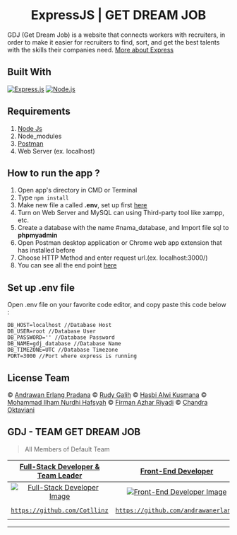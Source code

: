 <h1 align="center">ExpressJS | GET DREAM JOB</h1>

GDJ (Get Dream Job) is a website that connects workers with recruiters, in order to make it easier for recruiters to find, sort, and get the best talents with the skills their companies need. [More about Express](https://en.wikipedia.org/wiki/Express.js)

## Built With

[![Express.js](https://img.shields.io/badge/Express.js-4.x-orange.svg?style=rounded-square)](https://expressjs.com/en/starter/installing.html)
[![Node.js](https://img.shields.io/badge/Node.js-v.12.13-green.svg?style=rounded-square)](https://nodejs.org/)

## Requirements

1. <a href="https://nodejs.org/en/download/">Node Js</a>
2. Node_modules
3. <a href="https://www.getpostman.com/">Postman</a>
4. Web Server (ex. localhost)

## How to run the app ?

1. Open app's directory in CMD or Terminal
2. Type `npm install`
3. Make new file a called **.env**, set up first [here](#set-up-env-file)
4. Turn on Web Server and MySQL can using Third-party tool like xampp, etc.
5. Create a database with the name #nama_database, and Import file sql to **phpmyadmin**
6. Open Postman desktop application or Chrome web app extension that has installed before
7. Choose HTTP Method and enter request url.(ex. localhost:3000/)
8. You can see all the end point [here](https://documenter.getpostman.com/view/12329591/TVzXCFgq)

## Set up .env file

Open .env file on your favorite code editor, and copy paste this code below :

```
DB_HOST=localhost //Database Host
DB_USER=root //Database User
DB_PASSWORD='' //Database Password
DB_NAME=gdj_database //Database Name
DB_TIMEZONE=UTC //Database Timezone
PORT=3000 //Port where express is running
```

## License Team

© [Andrawan Erlang Pradana](https://github.com/andrawanerlang1)
© [Rudy Galih](https://github.com/Cotllinz)
© [Hasbi Alwi Kusmana](https://github.com/hasbiak)
© [Mohammad Ilham Nurdhi Hafsyah](https://github.com/IlhamHafsyah)
© [Firman Azhar Riyadi](https://github.com/FirmanAzharR)
© [Chandra Oktaviani](https://github.com/chnd-ktvn)

## GDJ - TEAM GET DREAM JOB

> All Members of Default Team

|                                                <a href="#" target="_blank">**Full-Stack Developer & Team Leader**</a>                                                |                                                          <a href="#" target="_blank">**Front-End Developer**</a>                                                           |                                                         <a href="#" target="_blank">**Front-End Developer**</a>                                                         |                                                         <a href="#" target="_blank">**Back-End Developer**</a>                                                         |                                                       <a href="#" target="_blank">**Back-End Developer**</a>                                                        |                                                      <a href="#" target="_blank">**Back-End Developer**</a>                                                       |
| :------------------------------------------------------------------------------------------------------------------------------------------------------------------: | :------------------------------------------------------------------------------------------------------------------------------------------------------------------------: | :---------------------------------------------------------------------------------------------------------------------------------------------------------------------: | :--------------------------------------------------------------------------------------------------------------------------------------------------------------------: | :-----------------------------------------------------------------------------------------------------------------------------------------------------------------: | :---------------------------------------------------------------------------------------------------------------------------------------------------------------: |
| [![Full-Stack Developer Image](https://avatars0.githubusercontent.com/u/63383858?s=400&u=9aee5c57b712b3e5e4828e6aee4fef6aa0861fc7&v=4)](https://github.com/Cotllinz) | [![Front-End Developer Image](https://avatars0.githubusercontent.com/u/73692809?s=400&u=82876fb8bf32bfc66ffc2141c62fcf15fda29231&v=4)](https://github.com/andrawanerlang1) | [![Front-End Developer Image](https://avatars0.githubusercontent.com/u/33318547?s=400&u=96efccf89a3ed9d6dec9595bae2ce9ddca6dda67&v=4)](https://github.com/FirmanAzharR) | [![Back-End Developer Image](https://avatars1.githubusercontent.com/u/74347780?s=400&u=1fab93361afb9a587fcf8f2ce0e685c61c101f13&v=4)](https://github.com/IlhamHafsyah) | [![Back-End Developer Image](https://avatars0.githubusercontent.com/u/53890286?s=400&u=b2dec22b6b24814b226f74b7fd882584834cb538&v=4)](https://github.com/chnd-ktvn) | [![Back-End Developer Image](https://avatars1.githubusercontent.com/u/67422750?s=400&u=21d465c9ea07dcf6421ffc6076ca02f863843dc4&v=4)](https://github.com/hasbiak) |
|                                       <a href="https://github.com/Cotllinz" target="_blank">`https://github.com/Cotllinz`</a>                                        |                                   <a href="https://github.com/andrawanerlang1" target="_blank">`https://github.com/andrawanerlang1`</a>                                    |                                     <a href="https://github.com/FirmanAzharR" target="_blank">`https://github.com/FirmanAzharR`</a>                                     |                                    <a href="https://github.com/IlhamHafsyah" target="_blank">`https://github.com/IlhamHafsyah`</a>                                     |                                      <a href="https://github.com/chnd-ktvn" target="_blank">`https://github.com/chnd-ktvn`</a>                                      |                                       <a href="https://github.com/hasbiak" target="_blank">`https://github.com/hasbiak`</a>                                       |

---
